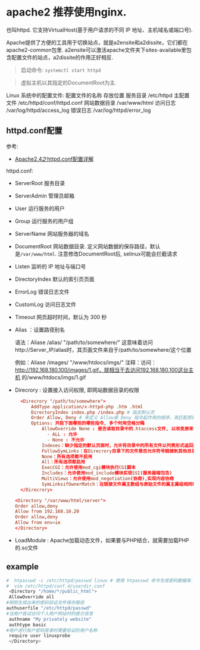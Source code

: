 # apache2 推荐使用nginx.

也叫httpd. 它支持VirtualHost(基于用户请求的不同 IP 地址、主机域名或端口号).

Apache提供了方便的工具用于切换站点，就是a2ensite和a2dissite，它们都在apache2-common包里.  a2ensite可以激活apache文件夹下sites-available里包含配置文件的站点，a2dissite的作用正好相反.

> 启动命令: `systemctl start httpd`

> 虚拟主机以其指定的DocumentRoot为主.

Linux 系统中的配置文件:
配置文件的名称 存放位置
服务目录 /etc/httpd 
主配置文件 /etc/httpd/conf/httpd.conf 
网站数据目录 /var/www/html 
访问日志 /var/log/httpd/access_log 
错误日志 /var/log/httpd/error_log

## httpd.conf配置
参考:
- [Apache2.4之httpd.conf配置详解](https://blog.csdn.net/a88073327/article/details/80921808)

httpd.conf:
- ServerRoot 服务目录
- ServerAdmin 管理员邮箱
- User 运行服务的用户
- Group 运行服务的用户组
- ServerName 网站服务器的域名
- DocumentRoot 网站数据目录. 定义网站数据的保存路径，默认是`/var/www/html`. 注意修改DocumentRoot后, selinux可能会拦截请求
- Listen 监听的 IP 地址与端口号
- DirectoryIndex 默认的索引页页面
- ErrorLog 错误日志文件
- CustomLog 访问日志文件
- Timeout 网页超时时间，默认为 300 秒
- Alias ：设置路径别名

    语法：Aliase    /alias/        "/path/to/somewhere/"
    这意味着访问http://Server_IP/alias时，其页面文件来自于/path/to/somewhere/这个位置

    例如：Aliase    /images/    "/www/htdocs/imgs/"
    注释：访问：http://192.168.180.100/images/1.gif，就相当于去访问192.168.180.100这台主机  的/www/htdocs/imgs/1.gif

- Direcrory : 设置接入访问权限, 即网站数据目录的权限

  ```conf
    <Direcrory "/path/to/somewhere">
        AddType application/x-httpd-php .htm .html
        DirectoryIndex index.php /index.php # 指定默认页
        Order Allow, Deny # 来定义 Allow或 Deny 指令起作用的顺序，其匹配原则是按照顺序进行匹配，若匹配成功则不执行后面的相应指令
        Options: 开启下面哪些的哪些指令, 多个时用空格分隔
            AllowOverride None : 是否读取目录中的.htaccess文件, 以改变原来设置的权限
              - ALL : 允许
              - None : 不允许
            Indexes：缺少指定的默认页面时，允许将目录中的所有文件以列表形式返回给用户；
            FollowSymLinks：在Direcrory目录下的文件是否允许符号链接到其他目录
            None：所有选项都不启用
            All：所有选项都启用
            ExecCGI：允许使用mod_cgi模块执行CGI脚本
            Includes：允许使用mod_include模块实现SSI(服务器端包含)
            MultiViews：允许使用mod_negotiation(协商),实现内容协商
            SymLinksifOwnerMatch：在链接文件属主数组与原始文件的属主属组相同时，允许跟随符号链接所指向的原始文件；
    </Direcrory>
   ```

  ```conf
  <Directory "/var/www/html/server"> 
  Order allow,deny 
  Allow from 192.168.10.20 
  Order allow,deny 
  Allow from env=ie 
  </Directory> 
   ```
   
- LoadModule :  Apache加载动态文件，如果要与PHP结合，就需要加载PHP的.so文件

## example
```bash
#  htpasswd -c /etc/httpd/passwd linux # 使用 htpasswd 命令生成密码数据库. -c 参数表示第一次生成；后面再分别添加密码数据库的存放文件，以及验证要用到的用户名称（该用户不必是系统中已有的本地账户）
#  vim /etc/httpd/conf.d/userdir.conf
 <Directory "/home/*/public_html"> 
 AllowOverride all 
#刚刚生成出来的密码验证文件保存路径
authuserfile "/etc/httpd/passwd" 
#当用户尝试访问个人用户网站时的提示信息
 authname "My privately website" 
 authtype basic 
#用户进行账户密码登录时需要验证的用户名称
 require user linuxprobe 
 </Directory> 
```

